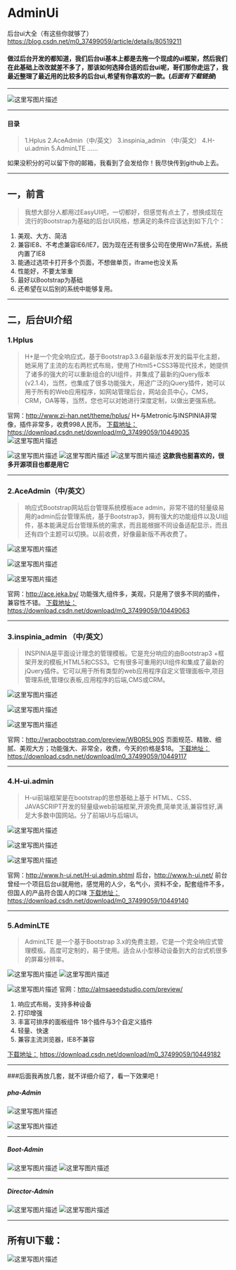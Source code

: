 # AdminUi
后台ui大全（有这些你就够了）https://blog.csdn.net/m0_37499059/article/details/80519211



#### 做过后台开发的都知道，我们后台ui基本上都是去拖一个现成的ui框架，然后我们在此基础上改改就差不多了，那该如何选择合适的后台ui呢，哥们那你走运了，我最近整理了最近用的比较多的后台ui,希望有你喜欢的一款。(*后面有下载链接*)
---
![这里写图片描述](https://img-blog.csdn.net/20180531092721616?watermark/2/text/aHR0cHM6Ly9ibG9nLmNzZG4ubmV0L20wXzM3NDk5MDU5/font/5a6L5L2T/fontsize/400/fill/I0JBQkFCMA==/dissolve/70)

---
#### 目录
> 1.Hplus
> 2.AceAdmin（中/英文）
> 3.inspinia_admin （中/英文）
> 4.H-ui.admin
> 5.AdminLTE
> ......

如果没积分的可以留下你的邮箱，我看到了会发给你！我尽快传到github上去。

---
## 一，前言
 >我想大部分人都用过EasyUI吧，一切都好，但感觉有点土了，想换成现在流行的Bootstrap为基础的后台UI风格，想满足的条件应该达到如下几个：
1. 美观、大方、简洁
2. 兼容IE8、不考虑兼容IE6/IE7，因为现在还有很多公司在使用Win7系统，系统内置了IE8
3. 能通过选项卡打开多个页面，不想做单页，iframe也没关系
4. 性能好，不要太笨重
5. 最好以Bootstrap为基础
6. 还希望在以后别的系统中能够复用。

---

## 二，后台UI介绍
### 1.Hplus
>H+是一个完全响应式，基于Bootstrap3.3.6最新版本开发的扁平化主题，她采用了主流的左右两栏式布局，使用了Html5+CSS3等现代技术，她提供了诸多的强大的可以重新组合的UI组件，并集成了最新的jQuery版本(v2.1.4)，当然，也集成了很多功能强大，用途广泛的jQuery插件，她可以用于所有的Web应用程序，如网站管理后台，网站会员中心，CMS，CRM，OA等等，当然，您也可以对她进行深度定制，以做出更强系统。

官网：http://www.zi-han.net/theme/hplus/
H+与Metronic与INSPINIA非常像，插件非常多，收费998人民币。
[下载地址：](https://download.csdn.net/download/m0_37499059/10449035) https://download.csdn.net/download/m0_37499059/10449035
![这里写图片描述](https://img-blog.csdn.net/20180531092832859?watermark/2/text/aHR0cHM6Ly9ibG9nLmNzZG4ubmV0L20wXzM3NDk5MDU5/font/5a6L5L2T/fontsize/400/fill/I0JBQkFCMA==/dissolve/70)

![这里写图片描述](https://img-blog.csdn.net/20180531093021792?watermark/2/text/aHR0cHM6Ly9ibG9nLmNzZG4ubmV0L20wXzM3NDk5MDU5/font/5a6L5L2T/fontsize/400/fill/I0JBQkFCMA==/dissolve/70)
![这里写图片描述](https://img-blog.csdn.net/20180531093122993?watermark/2/text/aHR0cHM6Ly9ibG9nLmNzZG4ubmV0L20wXzM3NDk5MDU5/font/5a6L5L2T/fontsize/400/fill/I0JBQkFCMA==/dissolve/70)
![这里写图片描述](https://img-blog.csdn.net/2018053109313370?watermark/2/text/aHR0cHM6Ly9ibG9nLmNzZG4ubmV0L20wXzM3NDk5MDU5/font/5a6L5L2T/fontsize/400/fill/I0JBQkFCMA==/dissolve/70)
**这款我也挺喜欢的，很多开源项目也都是用它**


---
### 2.AceAdmin（中/英文）
>响应式Bootstrap网站后台管理系统模板ace admin，非常不错的轻量级易用的admin后台管理系统，基于Bootstrap3，拥有强大的功能组件以及UI组件，基本能满足后台管理系统的需求，而且能根据不同设备适配显示，而且还有四个主题可以切换。以前收费，好像最新版不再收费了。

![这里写图片描述](https://img-blog.csdn.net/20180531094024965?watermark/2/text/aHR0cHM6Ly9ibG9nLmNzZG4ubmV0L20wXzM3NDk5MDU5/font/5a6L5L2T/fontsize/400/fill/I0JBQkFCMA==/dissolve/70)

![这里写图片描述](https://img-blog.csdn.net/20180531094416362?watermark/2/text/aHR0cHM6Ly9ibG9nLmNzZG4ubmV0L20wXzM3NDk5MDU5/font/5a6L5L2T/fontsize/400/fill/I0JBQkFCMA==/dissolve/70)

![这里写图片描述](https://img-blog.csdn.net/20180531094854452?watermark/2/text/aHR0cHM6Ly9ibG9nLmNzZG4ubmV0L20wXzM3NDk5MDU5/font/5a6L5L2T/fontsize/400/fill/I0JBQkFCMA==/dissolve/70)

官网：http://ace.jeka.by/
功能强大,组件多，美观，只是用了很多不同的插件，兼容性不错。
[下载地址：](https://download.csdn.net/download/m0_37499059/10449063) https://download.csdn.net/download/m0_37499059/10449063

---
### 3.inspinia_admin （中/英文）
>INSPINIA是平面设计理念的管理模板。它是充分响应的由Bootstrap3 +框架开发的模板,HTML5和CSS3。它有很多可重用的UI组件和集成了最新的jQuery插件。它可以用于所有类型的web应用程序自定义管理面板中,项目管理系统,管理仪表板,应用程序的后端,CMS或CRM。

![这里写图片描述](https://img-blog.csdn.net/20180531095257969?watermark/2/text/aHR0cHM6Ly9ibG9nLmNzZG4ubmV0L20wXzM3NDk5MDU5/font/5a6L5L2T/fontsize/400/fill/I0JBQkFCMA==/dissolve/70)

![这里写图片描述](https://img-blog.csdn.net/2018053109530657?watermark/2/text/aHR0cHM6Ly9ibG9nLmNzZG4ubmV0L20wXzM3NDk5MDU5/font/5a6L5L2T/fontsize/400/fill/I0JBQkFCMA==/dissolve/70)

![这里写图片描述](https://img-blog.csdn.net/20180531095315730?watermark/2/text/aHR0cHM6Ly9ibG9nLmNzZG4ubmV0L20wXzM3NDk5MDU5/font/5a6L5L2T/fontsize/400/fill/I0JBQkFCMA==/dissolve/70)

官网：http://wrapbootstrap.com/preview/WB0R5L90S
页面规范、精致、细腻、美观大方；功能强大、非常全，收费，今天的价格是$18。
[下载地址：](https://download.csdn.net/download/m0_37499059/10449117) https://download.csdn.net/download/m0_37499059/10449117

---

### 4.H-ui.admin
>H-ui前端框架是在bootstrap的思想基础上基于 HTML、CSS、JAVASCRIPT开发的轻量级web前端框架,开源免费,简单灵活,兼容性好,满足大多数中国网站。分了前端UI与后端UI。

![这里写图片描述](https://img-blog.csdn.net/20180531095833806?watermark/2/text/aHR0cHM6Ly9ibG9nLmNzZG4ubmV0L20wXzM3NDk5MDU5/font/5a6L5L2T/fontsize/400/fill/I0JBQkFCMA==/dissolve/70)

![这里写图片描述](https://img-blog.csdn.net/2018053109584343?watermark/2/text/aHR0cHM6Ly9ibG9nLmNzZG4ubmV0L20wXzM3NDk5MDU5/font/5a6L5L2T/fontsize/400/fill/I0JBQkFCMA==/dissolve/70)

![这里写图片描述](https://img-blog.csdn.net/20180531095849927?watermark/2/text/aHR0cHM6Ly9ibG9nLmNzZG4ubmV0L20wXzM3NDk5MDU5/font/5a6L5L2T/fontsize/400/fill/I0JBQkFCMA==/dissolve/70)

官网：http://www.h-ui.net/H-ui.admin.shtml 后台，http://www.h-ui.net/ 前台
曾经一个项目后台ui就用他，感觉用的人少，名气小，资料不全，配套组件不多，但国人的产品符合国人的口味
[下载地址：](https://download.csdn.net/download/m0_37499059/10449140) 
https://download.csdn.net/download/m0_37499059/10449140

---
### 5.AdminLTE
>AdminLTE 是一个基于Bootstrap 3.x的免费主题，它是一个完全响应式管理模板。高度可定制的，易于使用。适合从小型移动设备到大的台式机很多的屏幕分辨率。

![这里写图片描述](https://img-blog.csdn.net/20180531100653592?watermark/2/text/aHR0cHM6Ly9ibG9nLmNzZG4ubmV0L20wXzM3NDk5MDU5/font/5a6L5L2T/fontsize/400/fill/I0JBQkFCMA==/dissolve/70)
![这里写图片描述](https://img-blog.csdn.net/20180531100743782?watermark/2/text/aHR0cHM6Ly9ibG9nLmNzZG4ubmV0L20wXzM3NDk5MDU5/font/5a6L5L2T/fontsize/400/fill/I0JBQkFCMA==/dissolve/70)

![这里写图片描述](https://img-blog.csdn.net/20180531100752348?watermark/2/text/aHR0cHM6Ly9ibG9nLmNzZG4ubmV0L20wXzM3NDk5MDU5/font/5a6L5L2T/fontsize/400/fill/I0JBQkFCMA==/dissolve/70)
官网：http://almsaeedstudio.com/preview/

 1. 响应式布局，支持多种设备 
 2. 打印增强      
 3. 丰富可排序的面板组件 18个插件与3个自定义插件    
 4. 轻量、快速     
 5. 兼容主流浏览器，IE8不兼容

[下载地址：](https://download.csdn.net/download/m0_37499059/10449182) 
https://download.csdn.net/download/m0_37499059/10449182

---
###后面我再放几套，就不详细介绍了，看一下效果吧！
##### pha-Admin
![这里写图片描述](https://img-blog.csdn.net/20180531102107223?watermark/2/text/aHR0cHM6Ly9ibG9nLmNzZG4ubmV0L20wXzM3NDk5MDU5/font/5a6L5L2T/fontsize/400/fill/I0JBQkFCMA==/dissolve/70)

![这里写图片描述](https://img-blog.csdn.net/20180531102115526?watermark/2/text/aHR0cHM6Ly9ibG9nLmNzZG4ubmV0L20wXzM3NDk5MDU5/font/5a6L5L2T/fontsize/400/fill/I0JBQkFCMA==/dissolve/70)

---
##### Boot-Admin
![这里写图片描述](https://img-blog.csdn.net/20180531102257623?watermark/2/text/aHR0cHM6Ly9ibG9nLmNzZG4ubmV0L20wXzM3NDk5MDU5/font/5a6L5L2T/fontsize/400/fill/I0JBQkFCMA==/dissolve/70)
![这里写图片描述](https://img-blog.csdn.net/20180531102305150?watermark/2/text/aHR0cHM6Ly9ibG9nLmNzZG4ubmV0L20wXzM3NDk5MDU5/font/5a6L5L2T/fontsize/400/fill/I0JBQkFCMA==/dissolve/70)

---

##### Director-Admin
![这里写图片描述](https://img-blog.csdn.net/20180531102429846?watermark/2/text/aHR0cHM6Ly9ibG9nLmNzZG4ubmV0L20wXzM3NDk5MDU5/font/5a6L5L2T/fontsize/400/fill/I0JBQkFCMA==/dissolve/70)
![这里写图片描述](https://img-blog.csdn.net/20180531102438128?watermark/2/text/aHR0cHM6Ly9ibG9nLmNzZG4ubmV0L20wXzM3NDk5MDU5/font/5a6L5L2T/fontsize/400/fill/I0JBQkFCMA==/dissolve/70)

---
## 所有UI下载：
![这里写图片描述](https://img-blog.csdn.net/20180531103019237?watermark/2/text/aHR0cHM6Ly9ibG9nLmNzZG4ubmV0L20wXzM3NDk5MDU5/font/5a6L5L2T/fontsize/400/fill/I0JBQkFCMA==/dissolve/70)


